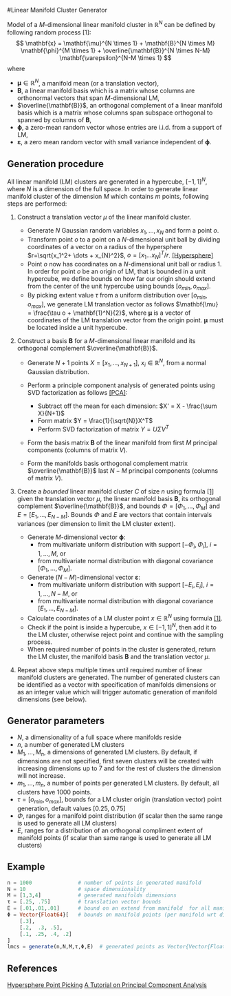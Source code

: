 #Linear Manifold Cluster Generator

Model of a $M$-dimensional linear manifold cluster in $\mathbb{R}^N$ can be defined by following random process <a name="lmcm">\[1\]</a>:
$$
\mathbf{x} = \mathbf{\mu}^{N \times 1} + \mathbf{B}^{N \times M} \mathbf{\phi}^{M \times 1} + \overline{\mathbf{B}}^{N \times N-M} \mathbf{\varepsilon}^{N-M \times 1}
$$
where

- $\mathbf{\mu} \in \mathbb{R}^N$, a manifold mean (or a translation vector),
- $\mathbf{B}$, a linear manifold basis which is a matrix whose columns are orthonormal vectors that span $M$-dimensional LM,
- $\overline{\mathbf{B}}$, an orthogonal complement of a linear manifold basis which is a matrix whose columns span subspace orthogonal to spanned by columns of $\mathbf{B}$,
- $\mathbf{\phi}$, a zero-mean random vector whose entries are i.i.d. from a support of LM,
- $\mathbf{\varepsilon}$, a zero mean random vector with small variance independent of $\mathbf{\phi}$.

## Generation procedure

All linear manifold (LM) clusters are generated in a hypercube, $[-1,1]^N$, where $N$ is a dimension of the full space. In order to generate linear manifold cluster of the dimension $M$ which contains $m$ points, following steps are performed:

1. Construct a translation vector $\mu$ of the linear manifold cluster.
    - Generate $N$ Gaussian random variables $x_1, \dots, x_{N}$ and form a point $o$.
    - Transform point $o$ to a point on a $N$-dimensional unit ball by dividing coordinates of a vector on a radius of the hypersphere $r=\sqrt{x_1^2+ \dots + x_{N}^2}$, $o = [x_1 \dots  x_{N}]^T/r$. [\[Hypersphere\]][1]
    - Point $o$ now has coordinates on a $N$-dimensional unit ball or radius 1. In order for point $o$ be an origin of LM, that is bounded in a unit hypercube, we define bounds on how far our origin should extend from the center of the unit hypercube using bounds $[o_{min}, o_{max}]$.
    - By picking extent value $\tau$ from a uniform distribution over $[o_{min}, o_{max}]$, we generate LM translation vector as follows $\mathbf{\mu} = \frac{\tau o + \mathbf{1}^N}{2}$, where $\mathbf{\mu}$ is a vector of coordinates of the LM translation vector from the origin point. $\mathbf{\mu}$ must be located inside a unit hypercube.

2. Construct a basis $\mathbf{B}$ for a $M$-dimensional linear manifold and its orthogonal complement $\overline{\mathbf{B}}$.
    - Generate $N+1$ points $X = [x_1, \dots, x_{N+1}]$, $x_i \in \mathbb{R}^N$, from a normal Gaussian distribution.
    - Perform a principle component analysis of generated points using SVD factorization as follows [\[PCA\]][2]:
        - Subtract off the mean for each dimension: $X' = X - \frac{\sum X}{N+1}$
        - Form matrix $Y = \frac{1}{\sqrt{N}}X^T$
        - Perform SVD factorization of matrix $Y = U \Sigma V^T$

    - Form the basis matrix $\mathbf{B}$ of the linear manifold from first $M$ principal components (columns of matrix $V$).
    - Form the manifolds basis orthogonal complement matrix $\overline{\mathbf{B}}$ last $N-M$ principal components (columns of matrix $V$).

3. Create a *bounded* linear manifold cluster $C$ of size $n$ using formula [\[1\]](#lmcm) given the translation vector $\mu$, the linear manifold basis $\mathbf{B}$, its orthogonal complement $\overline{\mathbf{B}}$, and bounds $\Phi = [\Phi_1, \dots, \Phi_M ]$ and $E  = [E_1, \dots, E_{N-M} ]$. Bounds $\Phi$ and $E$ are vectors that contain intervals variances (per dimension to limit the LM cluster extent).
    - Generate $M$-dimensional vector $\mathbf{\phi}$:
        - from multivariate uniform distribution with support $[-\Phi_i, \Phi_i]$, $i=1,\dots,M$, or
        - from multivariate normal distribution with diagonal covariance $[\Phi_1, \ldots, \Phi_M]$.
    - Generate ($N-M$)-dimensional vector $\mathbf{\varepsilon}$:
        - from multivariate uniform distribution with support $[-E_i,E_i]$, $i=1,\dots,N-M$, or
        - from multivariate normal distribution with diagonal covariance $[E_1, \ldots, E_{N-M}]$.
    - Calculate coordinates of a LM cluster point $x \in \mathbb{R}^N$ using formula [\[1\]](#lmcm).
    - Check if the point is inside a hypercube, $x \in [-1,1]^N$, then add it to the LM cluster, otherwise reject point and continue with the sampling process.
    - When required number of points in the cluster is generated, return the LM cluster, the manifold basis $\mathbf{B}$ and the translation vector $\mu$.

4. Repeat above steps multiple times until required number of linear manifold clusters are generated. The number of generated clusters can be identified as a vector with specification of manifolds dimensions or as an integer value which will trigger automatic generation of manifold dimensions (see below).

## Generator parameters
- $N$, a dimensionality of a full space where manifolds reside
- $n$, a number of generated LM clusters
- $M_1, \dots, M_n$, a dimensions of generated LM clusters. By default, if dimensions are not specified, first seven clusters will be created with increasing dimensions up to 7 and for the rest of clusters the dimension will not increase.
- $m_1, \dots, m_n$, a number of points per generated LM clusters. By default, all clusters have 1000 points.
- $\tau = [o_{min}, o_{max}]$, bounds for a LM cluster origin (translation vector) point generation, default values [0.25, 0.75]
- $\Phi$, ranges for a manifold point distribution (if scalar then the same range is used to generate all LM clusters)
- *E*, ranges for a distribution of an orthogonal compliment extent of manifold points (if scalar than same range is used to generate all LM clusters)

## Example
```julia
n = 1000               # number of points in generated manifold
N = 10                 # space dimensionality
M = [1,3,4]            # generated manifolds dimensions
τ = [.25, .75]         # translation vector bounds
E = [.01,.01,.01]      # bound on an extend from manifold  for all manifolds)
Φ = Vector{Float64}[   # bounds on manifold points (per manifold wrt dims)
    [.3],
    [.2,  .3, .5],
    [.1, .25, .4, .2]
]
lmcs = generate(n,N,M,τ,Φ,E)  # generated points as Vector{Vector{Float64}}
```

## References
[Hypersphere Point Picking][1]
[A Tutorial on Principal Component Analysis][2]

[1]: http://mathworld.wolfram.com/HyperspherePointPicking.html "Hypersphere"
[2]: http://arxiv.org/abs/1404.1100 "PCA"
